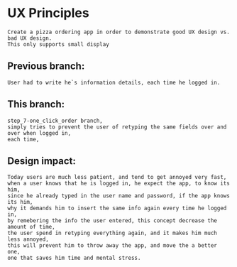 # UX Principles
    Create a pizza ordering app in order to demonstrate good UX design vs. bad UX design.
    This only supports small display

## Previous branch: 
    User had to write he`s information details, each time he logged in.

## This branch: 
    step_7-one_click_order branch,
    simply tries to prevent the user of retyping the same fields over and over when logged in,
    each time,
    
## Design impact: 
    Today users are much less patient, and tend to get annoyed very fast,
    when a user knows that he is logged in, he expect the app, to know its him, 
    since he already typed in the user name and password, if the app knows its him,
    why it demands him to insert the same info again every time he logged in,
    by remebering the info the user entered, this concept decrease the amount of time,
    the user spend in retyping everything again, and it makes him much less annoyed,
    this will prevent him to throw away the app, and move the a better one,
    one that saves him time and mental stress.  
